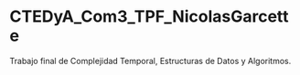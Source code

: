 # CTEDyA_Com3_TPF_NicolasGarcette
Trabajo final de Complejidad Temporal, Estructuras de Datos y Algoritmos.
